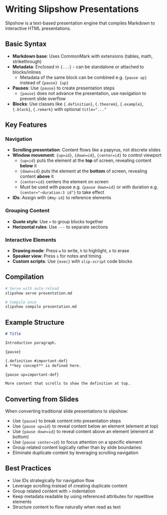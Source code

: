# Writing Slipshow Presentations

Slipshow is a text-based presentation engine that compiles Markdown to interactive HTML presentations.

## Basic Syntax

- **Markdown base**: Uses CommonMark with extensions (tables, math, strikethrough)
- **Metadata**: Enclosed in `{...}` - can be standalone or attached to blocks/inlines
  - Metadata of the same block can be combined e.g. `{pause up}` instead of `{pause} {up}`
- **Pauses**: Use `{pause}` to create presentation steps
  - `{pause}` does not advance the presentation, use navigation to prevent slide overflow
- **Blocks**: Use classes like `{.definition}`, `{.theorem}`, `{.example}`, `{.block}`, `{.remark}` with optional `title="..."`

## Key Features

### Navigation
- **Scrolling presentation**: Content flows like a papyrus, not discrete slides
- **Window movement**: `{up=id}`, `{down=id}`, `{center=id}` to control viewport
  - `{up=id}` puts the element at the **top** of screen, revealing content **below** it
  - `{down=id}` puts the element at the **bottom** of screen, revealing content **above** it
  - `{center=id}` centers the element on screen
  - Must be used with pause e.g. `{pause down=id}` or with duration e.g. `{center="~duration:3 id"}` to take effect
- **IDs**: Assign with `{#my-id}` to reference elements

### Grouping Content
- **Quote style**: Use `>` to group blocks together
- **Horizontal rules**: Use `---` to separate sections

### Interactive Elements
- **Drawing mode**: Press `w` to write, `h` to highlight, `e` to erase
- **Speaker view**: Press `s` for notes and timing
- **Custom scripts**: Use `{exec}` with `slip-script` code blocks

## Compilation

```bash
# Serve with auto-reload
slipshow serve presentation.md

# Compile once
slipshow compile presentation.md
```

## Example Structure

```markdown
# Title

Introduction paragraph.

{pause}

{.definition #important-def}
A **key concept** is defined here.

{pause up=important-def}

More content that scrolls to show the definition at top.
```

## Converting from Slides

When converting traditional slide presentations to slipshow:

- Use `{pause}` to break content into presentation steps
- Use `{pause up=id}` to reveal content below an element (element at top)
- Use `{pause down=id}` to reveal content above an element (element at bottom)  
- Use `{pause center=id}` to focus attention on a specific element
- Group related content logically rather than by slide boundaries
- Eliminate duplicate content by leveraging scrolling navigation

## Best Practices

- Use IDs strategically for navigation flow
- Leverage scrolling instead of creating duplicate content
- Group related content with `>` indentation
- Keep metadata readable by using referenced attributes for repetitive elements
- Structure content to flow naturally when read as text